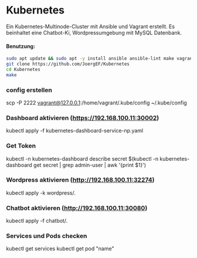 # Kubernetes

Ein Kubernetes-Multinode-Cluster mit Ansible und Vagrant erstellt.
Es beinhaltet eine Chatbot-Ki, Wordpressumgebung mit MySQL Datenbank.

#### Benutzung:

```bash
sudo apt update && sudo apt -y install ansible ansible-lint make vagrant git
git clone https://github.com/JoergEF/Kubernetes
cd Kubernetes
make
```
### config erstellen
scp -P 2222 vagrant@127.0.0.1:/home/vagrant/.kube/config ~/.kube/config

### Dashboard aktivieren (https://192.168.100.11:30002)
kubectl apply -f kubernetes-dashboard-service-np.yaml

### Get Token
kubectl -n kubernetes-dashboard describe secret $(kubectl -n kubernetes-dashboard get secret | grep admin-user | awk '{print $1}')

### Wordpress aktivieren (http://192.168.100.11:32274)
kubectl apply -k wordpress/.

### Chatbot aktivieren (http://192.168.100.11:30080)
kubectl apply -f chatbot/.

### Services und Pods checken
kubectl get services
kubectl get pod "name"